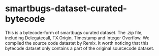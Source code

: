 # smartbugs-dataset-curated-bytecode
This is a bytecode-form of smartbugs curated dataset.
The .zip file, including Delegatecall, TX.Origin, Timestamp and Integer Overflow.
We compiled the source code datastet by Remix.
It worth noticing that this bytecode dataset only contains a part of the original sourcecode dataset. 

